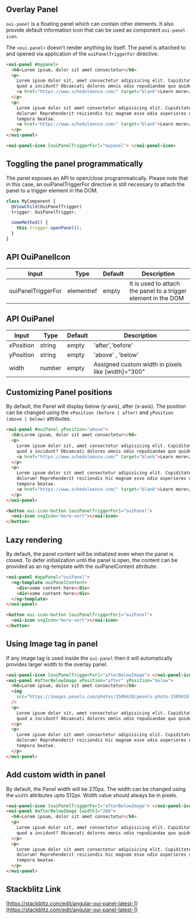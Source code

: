 ## Overlay Panel

`oui-panel` is a floating panel which can contain other elements.
It also provide default information icon that can be used as component `oui-panel-icon`.

The `<oui-panel>` doesn't render anything by itself. The panel is attached to and opened via application of the `ouiPanelTriggerFor` directive.

```html
<oui-panel #mypanel>
  <h6>Lorem ipsum, dolor sit amet consectetur</h6>
  <p>
    Lorem ipsum dolor sit, amet consectetur adipisicing elit. Cupiditate harum
    quod a incidunt? Obcaecati dolores omnis odio repudiandae quo quidem?
    <a href="https://www.scheduleonce.com/" target="blank">Learn more</a>
  </p>
  <p>
    Lorem ipsum dolor sit amet consectetur adipisicing elit. Cupiditate,
    dolorum! Reprehenderit reiciendis hic magnam esse odio asperiores qui
    tempora beatae.
    <a href="https://www.scheduleonce.com/" target="blank">Learn more</a>
  </p>
</oui-panel>

<oui-panel-icon [ouiPanelTriggerFor]="mypanel"> </oui-panel-icon>
```

## Toggling the panel programmatically

The panel exposes an API to open/close programmatically. Please note that in this case, an ouiPanelTriggerFor directive is still necessary to attach the panel to a trigger element in the DOM.

```typescript
class MyComponent {
  @ViewChild(OuiPanelTrigger)
  trigger: OuiPanelTrigger;

  someMethod() {
    this.trigger.openPanel();
  }
}
```

## API OuiPanelIcon

| Input              | Type       | Default | Description                                                    |
| ------------------ | ---------- | ------- | -------------------------------------------------------------- |
| ouiPanelTriggerFor | elementref | empty   | It is used to attach the panel to a trigger element in the DOM |

## API OuiPanel

| Input     | Type   | Default | Description                                        |
| --------- | ------ | ------- | -------------------------------------------------- |
| xPosition | string | empty   | 'after','before'                                   |
| yPosition | string | empty   | 'above' , 'below'                                  |
| width     | number | empty   | Assigned custom width in pixels like [width]="300" |

## Customizing Panel positions

By default, the Panel will display below (y-axis), after (x-axis). The position can be changed using the `xPosition (before | after)` and `yPosition (above | below)` attributes.

```html
<oui-panel #ouiPanel yPosition="above">
  <h6>Lorem ipsum, dolor sit amet consectetur</h6>
  <p>
    Lorem ipsum dolor sit, amet consectetur adipisicing elit. Cupiditate harum
    quod a incidunt? Obcaecati dolores omnis odio repudiandae quo quidem?
    <a href="https://www.scheduleonce.com/" target="blank">Learn more</a>
  </p>
  <p>
    Lorem ipsum dolor sit amet consectetur adipisicing elit. Cupiditate,
    dolorum! Reprehenderit reiciendis hic magnam esse odio asperiores qui
    tempora beatae.
    <a href="https://www.scheduleonce.com/" target="blank">Learn more</a>
  </p>
</oui-panel>

<button oui-icon-button [ouiPanelTriggerFor]="ouiPanel">
  <oui-icon svgIcon="more-vert"></oui-icon>
</button>
```

## Lazy rendering

By default, the panel content will be initialized even when the panel is closed. To defer initialization until the panel is open, the content can be provided as an ng-template with the ouiPanelContent attribute:

```html
<oui-panel #appPanel="ouiPanel">
  <ng-template ouiPanelContent>
    <div>some content here</div>
    <div>some content here</div>
  </ng-template>
</oui-panel>

<button oui-icon-button [ouiPanelTriggerFor]="ouiPanel">
  <oui-icon svgIcon="more-vert"></oui-icon>
</button>
```

## Using Image tag in panel

If any image tag is used inside the `oui-panel` then it will automatically provides larger width to the overlay panel.

```html
<oui-panel-icon [ouiPanelTriggerFor]="afterBelowImage"> </oui-panel-icon>
<oui-panel #afterBelowImage xPosition="after" yPosition="below">
  <h6>Lorem ipsum, dolor sit amet consectetur</h6>
  <img
    src="https://images.pexels.com/photos/1509428/pexels-photo-1509428.jpeg?auto=compress&cs=tinysrgb&dpr=2&h=650&w=940"
  />
  <p>
    Lorem ipsum dolor sit, amet consectetur adipisicing elit. Cupiditate harum
    quod a incidunt? Obcaecati dolores omnis odio repudiandae quo quidem?
  </p>
  <p>
    Lorem ipsum dolor sit amet consectetur adipisicing elit. Cupiditate,
    dolorum! Reprehenderit reiciendis hic magnam esse odio asperiores qui
    tempora beatae.
  </p>
</oui-panel>
```

## Add custom width in panel

By default, the Panel width will be 270px. The width can be changed using the `width` attributes upto 512px. Width value should always be in pixels.

```html
<oui-panel-icon [ouiPanelTriggerFor]="afterBelowImage"> </oui-panel-icon>
<oui-panel #afterBelowImage [width]="280">
  <h6>Lorem ipsum, dolor sit amet consectetur</h6>
  <p>
    Lorem ipsum dolor sit, amet consectetur adipisicing elit. Cupiditate harum
    quod a incidunt? Obcaecati dolores omnis odio repudiandae quo quidem?
  </p>
  <p>
    Lorem ipsum dolor sit amet consectetur adipisicing elit. Cupiditate,
    dolorum! Reprehenderit reiciendis hic magnam esse odio asperiores qui
    tempora beatae.
  </p>
</oui-panel>
```

## Stackblitz Link

[https://stackblitz.com/edit/angular-oui-panel-latest-1](https://stackblitz.com/edit/angular-oui-panel-latest-1)
